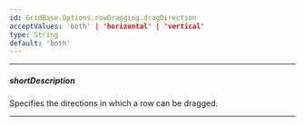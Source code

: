 ```yaml
---
id: GridBase.Options.rowDragging.dragDirection
acceptValues: 'both' | 'horizontal' | 'vertical'
type: String
default: 'both'
---
```

---
##### shortDescription
Specifies the directions in which a row can be dragged.

---
<!-- Description goes here -->
